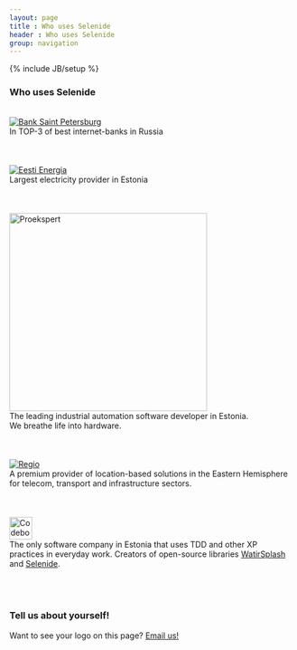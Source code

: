 ```yaml
---
layout: page
title : Who uses Selenide
header : Who uses Selenide
group: navigation
---
```

{% include JB/setup %}

### Who uses Selenide

<br/>

<a href="https://i.bspb.ru/home" target="_blank">
  <img src="{{ BASE_PATH }}/images/bspb-logo.png" alt="Bank Saint Petersburg"/>
</a>

<div class="text-right">In TOP-3 of best internet-banks in Russia</div>

<br/>
<br/>
<br/>

<a href="https://www.energia.ee/en/avaleht" target="_blank">
  <img src="{{ BASE_PATH }}/images/ee_logo.png" alt="Eesti Energia"/>
</a>

<div class="text-right">Largest electricity provider in Estonia</div>

<br/>
<br/>
<br/>

<a href="http://www.proekspert.ee/" target="_blank">
  <img src="{{ BASE_PATH }}/images/proekspert_logo.png" alt="Proekspert" width="350px"/>
</a>

<div class="text-right">The leading industrial automation software developer in Estonia. <br/>We breathe life into hardware.</div>


<br/>
<br/>
<br/>

<a href="http://www.regio.ee/" target="_blank">
  <img src="{{ BASE_PATH }}/images/regio-logo.jpg" alt="Regio"/>
</a>

<div class="text-right">A premium provider of location-based solutions in the Eastern Hemisphere for telecom, transport and infrastructure sectors.</div>


<br/>
<br/>
<br/>


<a href="http://codeborne.com" target="_blank">
  <img src="{{ BASE_PATH }}/images/codeborne-logo.png" alt="Codeborne" height="40"/>
</a>

<div class="text-right">The only software company in Estonia that uses TDD and other XP practices in everyday work.
Creators of open-source libraries <a href="https://github.com/jarmo/WatirSplash" target="_blank">WatirSplash</a> and
<a href="http://selenide.org">Selenide</a>.</div>

<br/>
<br/>
<br/>

### Tell us about yourself!

Want to see your logo on this page? [Email us!](mailto:andrei.solntsev@gmail.com)
